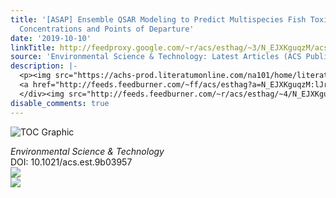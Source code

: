 ```yaml
---
title: '[ASAP] Ensemble QSAR Modeling to Predict Multispecies Fish Toxicity Lethal
  Concentrations and Points of Departure'
date: '2019-10-10'
linkTitle: http://feedproxy.google.com/~r/acs/esthag/~3/N_EJXKguqzM/acs.est.9b03957
source: 'Environmental Science & Technology: Latest Articles (ACS Publications)'
description: |-
  <p><img src="https://achs-prod.literatumonline.com/na101/home/literatum/publisher/achs/journals/content/esthag/0/esthag.ahead-of-print/acs.est.9b03957/20191010/images/medium/es9b03957_0006.gif" alt="TOC Graphic"/></p><div><cite>Environmental Science & Technology</cite></div><div>DOI: 10.1021/acs.est.9b03957</div><div class="feedflare">
  <a href="http://feeds.feedburner.com/~ff/acs/esthag?a=N_EJXKguqzM:lJr27D3ubJc:yIl2AUoC8zA"><img src="http://feeds.feedburner.com/~ff/acs/esthag?d=yIl2AUoC8zA" border="0"></img></a>
  </div><img src="http://feeds.feedburner.com/~r/acs/esthag/~4/N_EJXKguqzM" ...
disable_comments: true
---
```

<p><img src="https://achs-prod.literatumonline.com/na101/home/literatum/publisher/achs/journals/content/esthag/0/esthag.ahead-of-print/acs.est.9b03957/20191010/images/medium/es9b03957_0006.gif" alt="TOC Graphic"/></p><div><cite>Environmental Science & Technology</cite></div><div>DOI: 10.1021/acs.est.9b03957</div><div class="feedflare">
<a href="http://feeds.feedburner.com/~ff/acs/esthag?a=N_EJXKguqzM:lJr27D3ubJc:yIl2AUoC8zA"><img src="http://feeds.feedburner.com/~ff/acs/esthag?d=yIl2AUoC8zA" border="0"></img></a>
</div><img src="http://feeds.feedburner.com/~r/acs/esthag/~4/N_EJXKguqzM" ...